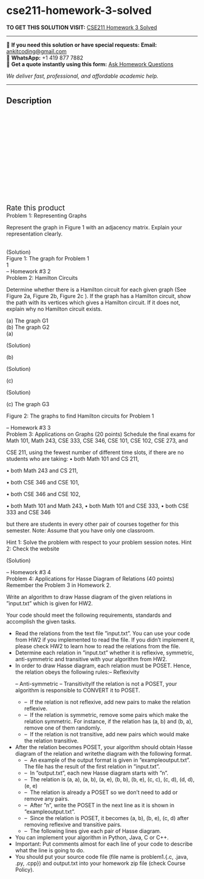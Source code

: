 # cse211-homework-3-solved
**TO GET THIS SOLUTION VISIT:** [CSE211 Homework 3 Solved](https://www.ankitcodinghub.com/product/cse211-homework-3-solved-3/)


---

📩 **If you need this solution or have special requests:** **Email:** ankitcoding@gmail.com  
📱 **WhatsApp:** +1 419 877 7882  
📄 **Get a quote instantly using this form:** [Ask Homework Questions](https://www.ankitcodinghub.com/services/ask-homework-questions/)

*We deliver fast, professional, and affordable academic help.*

---

<h2>Description</h2>



<div class="kk-star-ratings kksr-auto kksr-align-center kksr-valign-top" data-payload="{&quot;align&quot;:&quot;center&quot;,&quot;id&quot;:&quot;93957&quot;,&quot;slug&quot;:&quot;default&quot;,&quot;valign&quot;:&quot;top&quot;,&quot;ignore&quot;:&quot;&quot;,&quot;reference&quot;:&quot;auto&quot;,&quot;class&quot;:&quot;&quot;,&quot;count&quot;:&quot;0&quot;,&quot;legendonly&quot;:&quot;&quot;,&quot;readonly&quot;:&quot;&quot;,&quot;score&quot;:&quot;0&quot;,&quot;starsonly&quot;:&quot;&quot;,&quot;best&quot;:&quot;5&quot;,&quot;gap&quot;:&quot;4&quot;,&quot;greet&quot;:&quot;Rate this product&quot;,&quot;legend&quot;:&quot;0\/5 - (0 votes)&quot;,&quot;size&quot;:&quot;24&quot;,&quot;title&quot;:&quot;CSE211 Homework 3 Solved&quot;,&quot;width&quot;:&quot;0&quot;,&quot;_legend&quot;:&quot;{score}\/{best} - ({count} {votes})&quot;,&quot;font_factor&quot;:&quot;1.25&quot;}">

<div class="kksr-stars">

<div class="kksr-stars-inactive">
            <div class="kksr-star" data-star="1" style="padding-right: 4px">


<div class="kksr-icon" style="width: 24px; height: 24px;"></div>
        </div>
            <div class="kksr-star" data-star="2" style="padding-right: 4px">


<div class="kksr-icon" style="width: 24px; height: 24px;"></div>
        </div>
            <div class="kksr-star" data-star="3" style="padding-right: 4px">


<div class="kksr-icon" style="width: 24px; height: 24px;"></div>
        </div>
            <div class="kksr-star" data-star="4" style="padding-right: 4px">


<div class="kksr-icon" style="width: 24px; height: 24px;"></div>
        </div>
            <div class="kksr-star" data-star="5" style="padding-right: 4px">


<div class="kksr-icon" style="width: 24px; height: 24px;"></div>
        </div>
    </div>

<div class="kksr-stars-active" style="width: 0px;">
            <div class="kksr-star" style="padding-right: 4px">


<div class="kksr-icon" style="width: 24px; height: 24px;"></div>
        </div>
            <div class="kksr-star" style="padding-right: 4px">


<div class="kksr-icon" style="width: 24px; height: 24px;"></div>
        </div>
            <div class="kksr-star" style="padding-right: 4px">


<div class="kksr-icon" style="width: 24px; height: 24px;"></div>
        </div>
            <div class="kksr-star" style="padding-right: 4px">


<div class="kksr-icon" style="width: 24px; height: 24px;"></div>
        </div>
            <div class="kksr-star" style="padding-right: 4px">


<div class="kksr-icon" style="width: 24px; height: 24px;"></div>
        </div>
    </div>
</div>


<div class="kksr-legend" style="font-size: 19.2px;">
            <span class="kksr-muted">Rate this product</span>
    </div>
    </div>
<div class="page" title="Page 1">
<div class="layoutArea">
<div class="column">
Problem 1: Representing Graphs

Represent the graph in Figure 1 with an adjacency matrix. Explain your representation clearly.

</div>
<div class="column">
&nbsp;

</div>
</div>
<div class="layoutArea">
<div class="column">
(Solution)

</div>
</div>
<div class="layoutArea">
<div class="column">
Figure 1: The graph for Problem 1

</div>
</div>
<div class="layoutArea">
<div class="column">
1

</div>
</div>
</div>
<div class="page" title="Page 2">
<div class="layoutArea">
<div class="column">
– Homework #3 2

</div>
</div>
<div class="layoutArea">
<div class="column">
Problem 2: Hamilton Circuits

Determine whether there is a Hamilton circuit for each given graph (See Figure 2a, Figure 2b, Figure 2c ). If the graph has a Hamilton circuit, show the path with its vertices which gives a Hamilton circuit. If it does not, explain why no Hamilton circuit exists.

</div>
</div>
<div class="layoutArea">
<div class="column">
(a) The graph G1

</div>
<div class="column">
(b) The graph G2

</div>
</div>
<div class="layoutArea">
<div class="column">
(a)

(Solution)

(b)

(Solution)

(c)

(Solution)

</div>
</div>
<div class="layoutArea">
<div class="column">
(c) The graph G3

Figure 2: The graphs to find Hamilton circuits for Problem 1

</div>
</div>
</div>
<div class="page" title="Page 3">
<div class="layoutArea">
<div class="column">
– Homework #3 3

</div>
</div>
<div class="layoutArea">
<div class="column">
Problem 3: Applications on Graphs (20 points) Schedule the final exams for Math 101, Math 243, CSE 333, CSE 346, CSE 101, CSE 102, CSE 273, and

CSE 211, using the fewest number of different time slots, if there are no students who are taking: • both Math 101 and CS 211,

• both Math 243 and CS 211,

• both CSE 346 and CSE 101,

• both CSE 346 and CSE 102,

• both Math 101 and Math 243, • both Math 101 and CSE 333, • both CSE 333 and CSE 346

but there are students in every other pair of courses together for this semester. Note: Assume that you have only one classroom.

Hint 1: Solve the problem with respect to your problem session notes. Hint 2: Check the website

(Solution)

</div>
</div>
</div>
<div class="page" title="Page 4">
<div class="layoutArea">
<div class="column">
– Homework #3 4

</div>
</div>
<div class="layoutArea">
<div class="column">
Problem 4: Applications for Hasse Diagram of Relations (40 points) Remember the Problem 3 in Homework 2.

Write an algorithm to draw Hasse diagram of the given relations in ”input.txt” which is given for HW2.

Your code should meet the following requirements, standards and accomplish the given tasks.

<ul>
<li>Read the relations from the text file ”input.txt”. You can use your code from HW2 if you implemented to read the file. If you didn’t implement it, please check HW2 to learn how to read the relations from the file.</li>
<li>Determine each relation in ”input.txt” whether it is reflexive, symmetric, anti-symmetric and transitive with your algorithm from HW2.</li>
<li>In order to draw Hasse diagram, each relation must be POSET. Hence, the relation obeys the following rules:– Reflexivity

– Anti-symmetric – TransitivityIf the relation is not a POSET, your algorithm is responsible to CONVERT it to POSET.

<ul>
<li>– &nbsp;If the relation is not reflexive, add new pairs to make the relation reflexive.</li>
<li>– &nbsp;If the relation is symmetric, remove some pairs which make the relation symmetric. For instance, if the relation has (a, b) and (b, a), remove one of them randomly.</li>
<li>– &nbsp;If the relation is not transitive, add new pairs which would make the relation transitive.</li>
</ul>
</li>
<li>After the relation becomes POSET, your algorithm should obtain Hasse diagram of the relation and writethe diagram with the following format.
<ul>
<li>– &nbsp;An example of the output format is given in ”exampleoutput.txt”. The file has the result of the first relation in ”input.txt”.</li>
<li>– &nbsp;In ”output.txt”, each new Hasse diagram starts with ”n”.</li>
<li>– &nbsp;The relation is (a, a), (a, b), (a, e), (b, b), (b, e), (c, c), (c, d), (d, d), (e, e)</li>
<li>– &nbsp;The relation is already a POSET so we don’t need to add or remove any pairs.</li>
<li>– &nbsp;After ”n”, write the POSET in the next line as it is shown in ”exampleoutput.txt”.</li>
<li>– &nbsp;Since the relation is POSET, it becomes (a, b), (b, e), (c, d) after removing reflexive and transitive pairs.</li>
<li>– &nbsp;The following lines give each pair of Hasse diagram.</li>
</ul>
</li>
<li>You can implement your algorithm in Python, Java, C or C++.</li>
<li>Important: Put comments almost for each line of your code to describe what the line is going to do.</li>
<li>You should put your source code file (file name is problem1.{.c, .java, .py, .cpp}) and output.txt into your homework zip file (check Course Policy).</li>
</ul>
</div>
</div>
</div>
